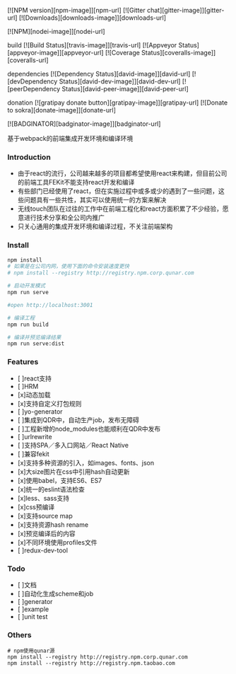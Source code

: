 [![NPM version][npm-image]][npm-url] [![Gitter chat][gitter-image]][gitter-url] [![Downloads][downloads-image]][downloads-url]

[![NPM][nodei-image]][nodei-url]

build
[![Build Status][travis-image]][travis-url] [![Appveyor Status][appveyor-image]][appveyor-url]  [![Coverage Status][coveralls-image]][coveralls-url]

dependencies
[![Dependency Status][david-image]][david-url] [![devDependency Status][david-dev-image]][david-dev-url] [![peerDependency Status][david-peer-image]][david-peer-url]

donation
[![gratipay donate button][gratipay-image]][gratipay-url] [![Donate to sokra][donate-image]][donate-url]

[![BADGINATOR][badginator-image]][badginator-url]

基于webpack的前端集成开发环境和编译环境

### Introduction
* 由于react的流行，公司越来越多的项目都希望使用react来构建，但目前公司的前端工具FEKit不能支持react开发和编译
* 有些部门已经使用了react，但在实施过程中或多或少的遇到了一些问题，这些问题具有一些共性，其实可以使用统一的方案来解决
* 无线touch团队在过往的工作中在前端工程化和react方面积累了不少经验，愿意进行技术分享和全公司内推广
* 只关心通用的集成开发环境和编译过程，不关注前端架构

### Install
```sh
npm install
# 如果是在公司内网，使用下面的命令安装速度更快
# npm install --registry http://registry.npm.corp.qunar.com

# 启动开发模式
npm run serve

#open http://localhost:3001

# 编译工程
npm run build

# 编译并预览编译结果
npm run serve:dist
```

### Features
- [ ]react支持
- [ ]HRM
- [x]动态加载
- [x]支持自定义打包规则
- [ ]yo-generator
- [ ]集成到QDR中，自动生产job，发布无障碍
- [ ]工程新增的node_modules也能顺利在QDR中发布
- [ ]urlrewrite
- [ ]支持SPA／多入口网站／React Native
- [ ]兼容fekit
- [x]支持多种资源的引入，如images、fonts、json
- [x]大size图片在css中引用hash自动更新
- [x]使用babel，支持ES6、ES7
- [x]统一的eslint语法检查
- [x]less、sass支持
- [x]css预编译
- [x]支持source map
- [x]支持资源hash rename
- [x]预览编译后的内容
- [x]不同环境使用profiles文件
- [ ]redux-dev-tool

### Todo
- [ ]文档
- [ ]自动化生成scheme和job
- [ ]generator
- [ ]example
- [ ]unit test

### Others
```
# npm使用qunar源
npm install --registry http://registry.npm.corp.qunar.com
npm install --registry http://registry.npm.taobao.com
```
